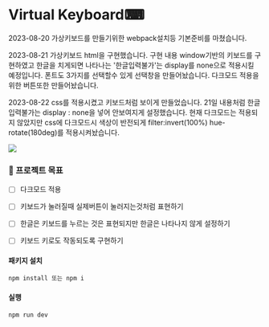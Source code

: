 # Virtual Keyboard⌨
2023-08-20 가상키보드를 만들기위한 webpack설치등 기본준비를 마쳤습니다.

2023-08-21 가상키보드 html을 구현했습니다.
구현 내용 window기반의 키보드를 구현하였고 한글을 치게되면 나타나는 '한글입력불가'는 display를 none으로 적용시킬 예정입니다.
폰트도 3가지를 선택할수 있게 선택창을 만들어놨습니다.
다크모드 적용을 위한 버튼또한 만들어놨습니다.

2023-08-22
css를 적용시켰고 키보드처럼 보이게 만들었습니다.
21일 내용처럼 한글입력불가는 display : none을 넣어 안보여지게 설정했습니다.
현재 다크모드는 적용되지 않았지만 css에 다크모드시 색상이 반전되게 filter:invert(100%) hue-rotate(180deg)를 적용시켜놨습니다.
<p aline="center"><img src = "https://github.com/LKJ970524/virtual-keyboard/assets/115642699/257432c8-aa1e-45e2-bce1-7462c8c617e2"></p>

### 🏅 프로젝트 목표
> 
- [ ] 다크모드 적용
- [ ] 키보드가 눌러질때 실제버튼이 눌러지는것처럼 표현하기
- [ ] 한글은 키보드를 누르는 것은 표현되지만 한글은 나타나지 않게 설정하기
- [ ] 키보드 키로도 작동되도록 구현하기




#### 패키지 설치

```bash
npm install 또는 npm i
```

#### 실행

```bash
npm run dev
```